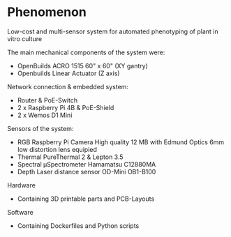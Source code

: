 # Phenomenon
Low-cost and multi-sensor system for automated phenotyping of plant in vitro culture

The main mechanical components of the system were:
- OpenBuilds ACRO 1515 60" x 60" (XY gantry)
- Openbuilds Linear Actuator (Z axis)

Network connection & embedded system:
- Router & PoE-Switch
- 2 x Raspberry Pi 4B & PoE-Shield
- 2 x Wemos D1 Mini

Sensors of the system:
- RGB Raspberry Pi Camera High quality 12 MB with Edmund Optics 6mm low distortion lens equipied
- Thermal PureThermal 2 & Lepton 3.5
- Spectral µSpectrometer Hamamatsu C12880MA
- Depth Laser distance sensor OD-Mini OB1-B100

Hardware
- Containing 3D printable parts and PCB-Layouts

Software
- Containing Dockerfiles and Python scripts
